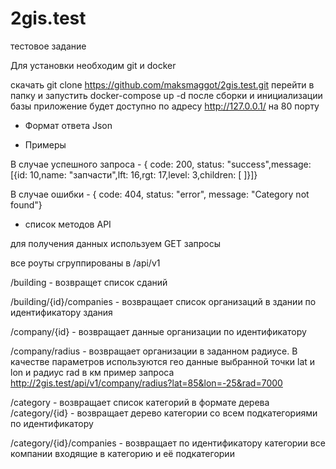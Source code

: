 # 2gis.test
тестовое задание

Для установки необходим git и docker

скачать git clone https://github.com/maksmaggot/2gis.test.git
перейти в папку и запустить docker-compose up -d
после сборки и инициализации базы приложение будет доступно по адресу http://127.0.0.1/ на 80 порту

- Формат ответа Json 

- Примеры

В случае успешного запроса -
{ code: 200, status: "success",message: [{id: 10,name: "запчасти",lft: 16,rgt: 17,level: 3,children: [ ]}]}

В случае ошибки -
{ code: 404, status: "error", message: "Category not found"}


- список методов API

для получения данных используем GET запросы

все роуты сгруппированы в /api/v1
 
/building - возвращет список сданий 

/building/{id}/companies - возвращает список организаций в здании по идентификатору здания

/company/{id} - возвращает данные организации по идентификатору

/company/radius - возвращает организации в заданном радиусе.
  В качестве параметров используются гео данные выбранной точки lat и lon и радиус rad в км
 пример запроса 
   http://2gis.test/api/v1/company/radius?lat=85&lon=-25&rad=7000

/category - возвращает список категорий в формате дерева
/category/{id} - возвращает дерево категории со всем подкатегориями по идентификатору

/category/{id}/companies - возвращает по идентификатору категории все компании входящие в категорию и её подкатегории 
